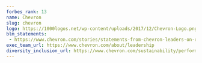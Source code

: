 ```yaml
---
forbes_rank: 13
name: Chevron
slug: chevron
logo: https://1000logos.net/wp-content/uploads/2017/12/Chevron-Logo.png
blm_statements: 
 - https://www.chevron.com/stories/statements-from-chevron-leaders-on-racial-injustice-and-discrimination?utm_source=twitter&utm_medium=social&utm_campaign=corporateresponsiblity
exec_team_url: https://www.chevron.com/about/leadership
diversity_inclusion_url: https://www.chevron.com/sustainability/performance/diversity-inclusion
---
```



